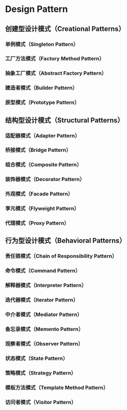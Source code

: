 # Design Pattern

## 创建型设计模式（Creational Patterns）


### 单例模式（Singleton Pattern）



### 工厂方法模式（Factory Method Pattern）



### 抽象工厂模式（Abstract Factory Pattern）



### 建造者模式（Builder Pattern）



### 原型模式（Prototype Pattern）



## 结构型设计模式（Structural Patterns）


### 适配器模式（Adapter Pattern）


### 桥接模式（Bridge Pattern）


### 组合模式（Composite Pattern）


### 装饰器模式（Decorator Pattern）


### 外观模式（Facade Pattern）


### 享元模式（Flyweight Pattern）



### 代理模式（Proxy Pattern）




## 行为型设计模式（Behavioral Patterns）


### 责任链模式（Chain of Responsibility Pattern）



### 命令模式（Command Pattern）



### 解释器模式（Interpreter Pattern）



### 迭代器模式（Iterator Pattern）



### 中介者模式（Mediator Pattern）



### 备忘录模式（Memento Pattern）



### 观察者模式（Observer Pattern）


### 状态模式（State Pattern）



### 策略模式（Strategy Pattern）



### 模板方法模式（Template Method Pattern）


### 访问者模式（Visitor Pattern）
